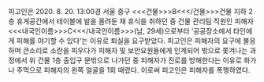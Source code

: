 피고인은 2020. 8. 20. 13:00경 서울 중구 <<<건물>>>B<<</건물>>>건물 지하 2층 휴게공간에서 테이블에 발을 올려둔 채 휴식을 취하던 중 건물 관리팀 직원인 피해자 <<<내국인이름>>>C<<</내국인이름>>>(남, 29세)으로부터 ‘공공장소에서 타인에게 피해를 야기할 수 있다'는 이유로 퇴실을 요구받았다.
피고인은 피해자의 요구에 불응하며 큰소리로 소란을 피우다가 피해자 및 보안요원들에게 인계되어 밖으로 쫓겨나는 과정에서 위 건물 1층 출입구 문밖으로 나가던 중 피해자가 진로를 방해한다는 이유로 화가 나 주먹으로 피해자의 왼쪽 얼굴을 1회 때렸다.
이로써 피고인은 피해자를 폭행하였다.
